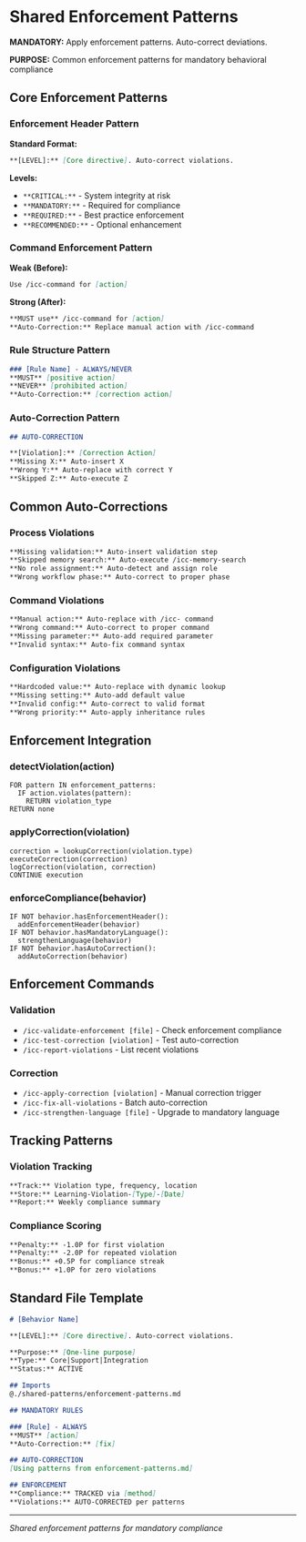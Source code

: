 # Shared Enforcement Patterns

**MANDATORY:** Apply enforcement patterns. Auto-correct deviations.

**PURPOSE:** Common enforcement patterns for mandatory behavioral compliance

## Core Enforcement Patterns

### Enforcement Header Pattern
**Standard Format:**
```markdown
**[LEVEL]:** [Core directive]. Auto-correct violations.
```

**Levels:**
- `**CRITICAL:**` - System integrity at risk
- `**MANDATORY:**` - Required for compliance  
- `**REQUIRED:**` - Best practice enforcement
- `**RECOMMENDED:**` - Optional enhancement

### Command Enforcement Pattern
**Weak (Before):**
```markdown
Use /icc-command for [action]
```

**Strong (After):**
```markdown
**MUST use** /icc-command for [action]
**Auto-Correction:** Replace manual action with /icc-command
```

### Rule Structure Pattern
```markdown
### [Rule Name] - ALWAYS/NEVER
**MUST** [positive action]
**NEVER** [prohibited action]  
**Auto-Correction:** [correction action]
```

### Auto-Correction Pattern
```markdown
## AUTO-CORRECTION

**[Violation]:** [Correction Action]
**Missing X:** Auto-insert X
**Wrong Y:** Auto-replace with correct Y
**Skipped Z:** Auto-execute Z
```

## Common Auto-Corrections

### Process Violations
```markdown
**Missing validation:** Auto-insert validation step
**Skipped memory search:** Auto-execute /icc-memory-search
**No role assignment:** Auto-detect and assign role
**Wrong workflow phase:** Auto-correct to proper phase
```

### Command Violations
```markdown
**Manual action:** Auto-replace with /icc- command
**Wrong command:** Auto-correct to proper command
**Missing parameter:** Auto-add required parameter
**Invalid syntax:** Auto-fix command syntax
```

### Configuration Violations
```markdown
**Hardcoded value:** Auto-replace with dynamic lookup
**Missing setting:** Auto-add default value
**Invalid config:** Auto-correct to valid format
**Wrong priority:** Auto-apply inheritance rules
```

## Enforcement Integration

### detectViolation(action)
```
FOR pattern IN enforcement_patterns:
  IF action.violates(pattern):
    RETURN violation_type
RETURN none
```

### applyCorrection(violation)
```
correction = lookupCorrection(violation.type)
executeCorrection(correction)
logCorrection(violation, correction)
CONTINUE execution
```

### enforceCompliance(behavior)
```
IF NOT behavior.hasEnforcementHeader():
  addEnforcementHeader(behavior)
IF NOT behavior.hasMandatoryLanguage():
  strengthenLanguage(behavior)
IF NOT behavior.hasAutoCorrection():
  addAutoCorrection(behavior)
```

## Enforcement Commands

### Validation
- `/icc-validate-enforcement [file]` - Check enforcement compliance
- `/icc-test-correction [violation]` - Test auto-correction
- `/icc-report-violations` - List recent violations

### Correction
- `/icc-apply-correction [violation]` - Manual correction trigger
- `/icc-fix-all-violations` - Batch auto-correction
- `/icc-strengthen-language [file]` - Upgrade to mandatory language

## Tracking Patterns

### Violation Tracking
```markdown
**Track:** Violation type, frequency, location
**Store:** Learning-Violation-[Type]-[Date]
**Report:** Weekly compliance summary
```

### Compliance Scoring
```markdown
**Penalty:** -1.0P for first violation
**Penalty:** -2.0P for repeated violation
**Bonus:** +0.5P for compliance streak
**Bonus:** +1.0P for zero violations
```

## Standard File Template

```markdown
# [Behavior Name]

**[LEVEL]:** [Core directive]. Auto-correct violations.

**Purpose:** [One-line purpose]
**Type:** Core|Support|Integration
**Status:** ACTIVE

## Imports
@./shared-patterns/enforcement-patterns.md

## MANDATORY RULES

### [Rule] - ALWAYS
**MUST** [action]
**Auto-Correction:** [fix]

## AUTO-CORRECTION
[Using patterns from enforcement-patterns.md]

## ENFORCEMENT
**Compliance:** TRACKED via [method]
**Violations:** AUTO-CORRECTED per patterns
```

---
*Shared enforcement patterns for mandatory compliance*